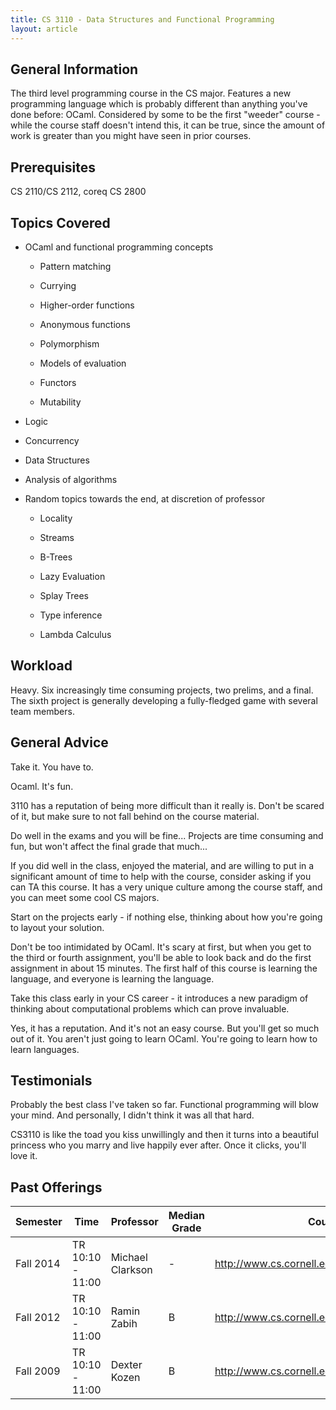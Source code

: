 ```yaml
---
title: CS 3110 - Data Structures and Functional Programming
layout: article
---
```


## General Information

The third level programming course in the CS major. Features a new programming language which is probably different than anything you've done before: OCaml. Considered by some to be the first "weeder" course - while the course staff doesn't intend this, it can be true, since the amount of work is greater than you might have seen in prior courses.

## Prerequisites

CS 2110/CS 2112, coreq CS 2800

## Topics Covered

 - OCaml and functional programming concepts

    - Pattern matching

    - Currying

    - Higher-order functions

    - Anonymous functions

    - Polymorphism

    - Models of evaluation

    - Functors

    - Mutability

 - Logic

 - Concurrency

 - Data Structures

 - Analysis of algorithms

 - Random topics towards the end, at discretion of professor

    - Locality

    - Streams

    - B-Trees

    - Lazy Evaluation

    - Splay Trees

    - Type inference

    - Lambda Calculus

## Workload

Heavy. Six increasingly time consuming projects, two prelims, and a final. The sixth project is generally developing a fully-fledged game with several team members.

## General Advice

Take it. You have to.

Ocaml. It's fun.

3110 has a reputation of being more difficult than it really is. Don't be scared of it, but make sure to not fall behind on the course material.

Do well in the exams and you will be fine... Projects are time consuming and fun, but won't affect the final grade that much...

If you did well in the class, enjoyed the material, and are willing to put in a significant amount of time to help with the course, consider asking if you can TA this course. It has a very unique culture among the course staff, and you can meet some cool CS majors.

Start on the projects early - if nothing else, thinking about how you're going to layout your solution.

Don't be too intimidated by OCaml. It's scary at first, but when you get to the third or fourth assignment, you'll be able to look back and do the first assignment in about 15 minutes. The first half of this course is learning the language, and everyone is learning the language.

Take this class early in your CS career - it introduces a new paradigm of thinking about computational problems which can prove invaluable.

Yes, it has a reputation.  And it's not an easy course.  But you'll get so much out of it.  You aren't just going to learn OCaml.  You're going to learn how to learn languages.  

## Testimonials

Probably the best class I've taken so far. Functional programming will blow your mind. And personally, I didn't think it was all that hard.

CS3110 is like the toad you kiss unwillingly and then it turns into a beautiful princess who you marry and live happily ever after. Once it clicks, you'll love it.

## Past Offerings

| Semester | Time | Professor | Median Grade | Course Page |
| --- | --- | --- | --- | --- |
| Fall 2014 | TR 10:10 - 11:00 | Michael Clarkson | - | http://www.cs.cornell.edu/courses/CS3110/2014fa/ |
| Fall 2012 | TR 10:10 - 11:00 | Ramin Zabih | B | http://www.cs.cornell.edu/courses/CS3110/2012fa/ |
| Fall 2009 | TR 10:10 - 11:00 | Dexter Kozen | B | http://www.cs.cornell.edu/courses/CS3110/2009fa/ |
